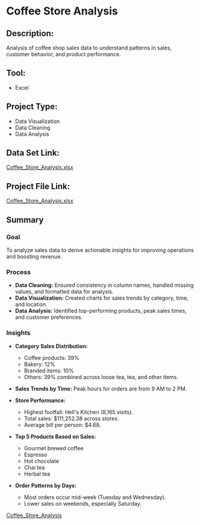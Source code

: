 # Coffee Store Analysis

## Description:
Analysis of coffee shop sales data to understand patterns in sales, customer behavior, and product performance.

## Tool:
- Excel

## Project Type: 
- Data Visualization
- Data Cleaning
- Data Analysis

## Data Set Link:
[Coffee_Store_Analysis.xlsx](Coffee_Store_Analysis.xlsx)

## Project File Link:
[Coffee_Store_Analysis.xlsx](Coffee_Store_Analysis.xlsx)

## Summary

### Goal
To analyze sales data to derive actionable insights for improving operations and boosting revenue.

### Process
- **Data Cleaning:** Ensured consistency in column names, handled missing values, and formatted data for analysis.
- **Data Visualization:** Created charts for sales trends by category, time, and location.
- **Data Analysis:** Identified top-performing products, peak sales times, and customer preferences.

### Insights
- **Category Sales Distribution:**  
    - Coffee products: 39%  
    - Bakery: 12%  
    - Branded items: 10%  
    - Others: 39% combined across loose tea, tea, and other items.

- **Sales Trends by Time:** Peak hours for orders are from 9 AM to 2 PM.
- **Store Performance:**  
    - Highest footfall: Hell's Kitchen (8,165 visits).  
    - Total sales: $111,252.38 across stores.  
    - Average bill per person: $4.68.  
- **Top 5 Products Based on Sales:**  
    - Gourmet brewed coffee  
    - Espresso  
    - Hot chocolate  
    - Chai tea  
    - Herbal tea  
- **Order Patterns by Days:**  
    - Most orders occur mid-week (Tuesday and Wednesday).  
    - Lower sales on weekends, especially Saturday.

[Coffee_Store_Analysis](Coffee_Store_Analysis.pdf)


